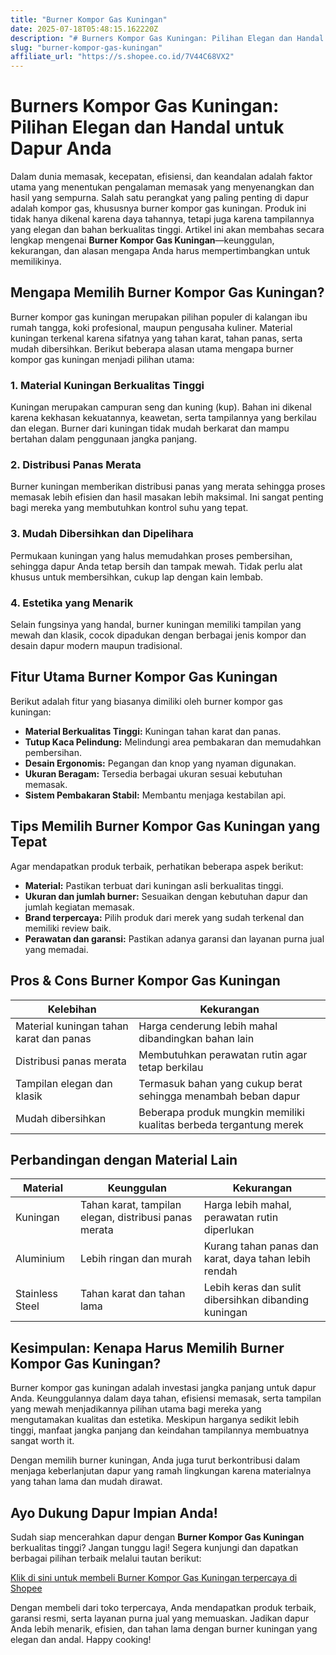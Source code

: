 ```yaml
---
title: "Burner Kompor Gas Kuningan"
date: 2025-07-18T05:48:15.162220Z
description: "# Burners Kompor Gas Kuningan: Pilihan Elegan dan Handal untuk Dapur Anda..."
slug: "burner-kompor-gas-kuningan"
affiliate_url: "https://s.shopee.co.id/7V44C68VX2"
---
```

# Burners Kompor Gas Kuningan: Pilihan Elegan dan Handal untuk Dapur Anda

Dalam dunia memasak, kecepatan, efisiensi, dan keandalan adalah faktor utama yang menentukan pengalaman memasak yang menyenangkan dan hasil yang sempurna. Salah satu perangkat yang paling penting di dapur adalah kompor gas, khususnya burner kompor gas kuningan. Produk ini tidak hanya dikenal karena daya tahannya, tetapi juga karena tampilannya yang elegan dan bahan berkualitas tinggi. Artikel ini akan membahas secara lengkap mengenai **Burner Kompor Gas Kuningan**—keunggulan, kekurangan, dan alasan mengapa Anda harus mempertimbangkan untuk memilikinya.

## Mengapa Memilih Burner Kompor Gas Kuningan?

Burner kompor gas kuningan merupakan pilihan populer di kalangan ibu rumah tangga, koki profesional, maupun pengusaha kuliner. Material kuningan terkenal karena sifatnya yang tahan karat, tahan panas, serta mudah dibersihkan. Berikut beberapa alasan utama mengapa burner kompor gas kuningan menjadi pilihan utama:

### 1. Material Kuningan Berkualitas Tinggi
Kuningan merupakan campuran seng dan kuning (kup). Bahan ini dikenal karena kekhasan kekuatannya, keawetan, serta tampilannya yang berkilau dan elegan. Burner dari kuningan tidak mudah berkarat dan mampu bertahan dalam penggunaan jangka panjang.

### 2. Distribusi Panas Merata
Burner kuningan memberikan distribusi panas yang merata sehingga proses memasak lebih efisien dan hasil masakan lebih maksimal. Ini sangat penting bagi mereka yang membutuhkan kontrol suhu yang tepat.

### 3. Mudah Dibersihkan dan Dipelihara
Permukaan kuningan yang halus memudahkan proses pembersihan, sehingga dapur Anda tetap bersih dan tampak mewah. Tidak perlu alat khusus untuk membersihkan, cukup lap dengan kain lembab.

### 4. Estetika yang Menarik
Selain fungsinya yang handal, burner kuningan memiliki tampilan yang mewah dan klasik, cocok dipadukan dengan berbagai jenis kompor dan desain dapur modern maupun tradisional.

## Fitur Utama Burner Kompor Gas Kuningan

Berikut adalah fitur yang biasanya dimiliki oleh burner kompor gas kuningan:

- **Material Berkualitas Tinggi:** Kuningan tahan karat dan panas.
- **Tutup Kaca Pelindung:** Melindungi area pembakaran dan memudahkan pembersihan.
- **Desain Ergonomis:** Pegangan dan knop yang nyaman digunakan.
- **Ukuran Beragam:** Tersedia berbagai ukuran sesuai kebutuhan memasak.
- **Sistem Pembakaran Stabil:** Membantu menjaga kestabilan api.

## Tips Memilih Burner Kompor Gas Kuningan yang Tepat

Agar mendapatkan produk terbaik, perhatikan beberapa aspek berikut:

- **Material:** Pastikan terbuat dari kuningan asli berkualitas tinggi.
- **Ukuran dan jumlah burner:** Sesuaikan dengan kebutuhan dapur dan jumlah kegiatan memasak.
- **Brand terpercaya:** Pilih produk dari merek yang sudah terkenal dan memiliki review baik.
- **Perawatan dan garansi:** Pastikan adanya garansi dan layanan purna jual yang memadai.

## Pros & Cons Burner Kompor Gas Kuningan

| Kelebihan | Kekurangan |
| --- | --- |
| Material kuningan tahan karat dan panas | Harga cenderung lebih mahal dibandingkan bahan lain |
| Distribusi panas merata | Membutuhkan perawatan rutin agar tetap berkilau |
| Tampilan elegan dan klasik | Termasuk bahan yang cukup berat sehingga menambah beban dapur |
| Mudah dibersihkan | Beberapa produk mungkin memiliki kualitas berbeda tergantung merek |

## Perbandingan dengan Material Lain

| Material | Keunggulan | Kekurangan |
| --- | --- | --- |
| Kuningan | Tahan karat, tampilan elegan, distribusi panas merata | Harga lebih mahal, perawatan rutin diperlukan |
| Aluminium | Lebih ringan dan murah | Kurang tahan panas dan karat, daya tahan lebih rendah |
| Stainless Steel | Tahan karat dan tahan lama | Lebih keras dan sulit dibersihkan dibanding kuningan |

## Kesimpulan: Kenapa Harus Memilih Burner Kompor Gas Kuningan?

Burner kompor gas kuningan adalah investasi jangka panjang untuk dapur Anda. Keunggulannya dalam daya tahan, efisiensi memasak, serta tampilan yang mewah menjadikannya pilihan utama bagi mereka yang mengutamakan kualitas dan estetika. Meskipun harganya sedikit lebih tinggi, manfaat jangka panjang dan keindahan tampilannya membuatnya sangat worth it.

Dengan memilih burner kuningan, Anda juga turut berkontribusi dalam menjaga keberlanjutan dapur yang ramah lingkungan karena materialnya yang tahan lama dan mudah dirawat.

## Ayo Dukung Dapur Impian Anda!

Sudah siap mencerahkan dapur dengan **Burner Kompor Gas Kuningan** berkualitas tinggi? Jangan tunggu lagi! Segera kunjungi dan dapatkan berbagai pilihan terbaik melalui tautan berikut:

[Klik di sini untuk membeli Burner Kompor Gas Kuningan terpercaya di Shopee](https://s.shopee.co.id/7V44C68VX2)

Dengan membeli dari toko terpercaya, Anda mendapatkan produk terbaik, garansi resmi, serta layanan purna jual yang memuaskan. Jadikan dapur Anda lebih menarik, efisien, dan tahan lama dengan burner kuningan yang elegan dan andal. Happy cooking!